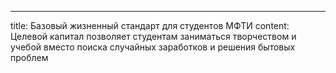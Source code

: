 ---
title: Базовый жизненный стандарт для студентов МФТИ
content: Целевой капитал позволяет студентам заниматься творчеством и учебой вместо поиска случайных заработков и решения бытовых проблем
